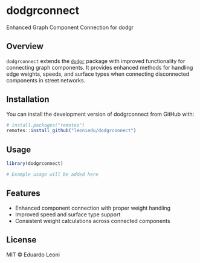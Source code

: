 # dodgrconnect

Enhanced Graph Component Connection for dodgr

## Overview

`dodgrconnect` extends the [`dodgr`](https://github.com/UrbanAnalyst/dodgr) package with improved functionality for connecting graph components. It provides enhanced methods for handling edge weights, speeds, and surface types when connecting disconnected components in street networks.

## Installation

You can install the development version of dodgrconnect from GitHub with:

```r
# install.packages("remotes")
remotes::install_github("leoniedu/dodgrconnect")
```

## Usage

```r
library(dodgrconnect)

# Example usage will be added here
```

## Features

- Enhanced component connection with proper weight handling
- Improved speed and surface type support
- Consistent weight calculations across connected components

## License

MIT © Eduardo Leoni
